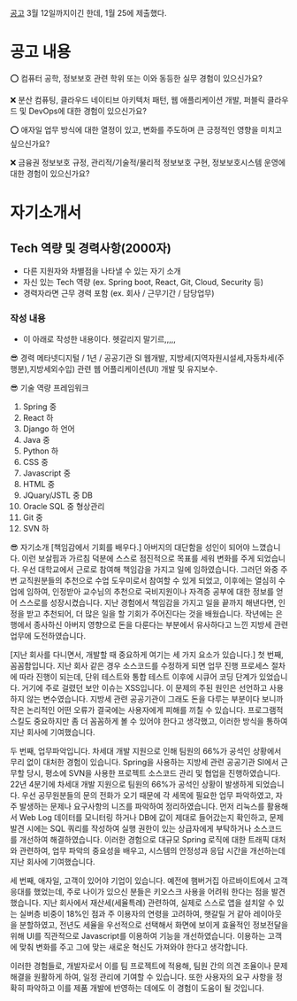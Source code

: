 



[공고](https://brand.metlife.co.kr/ep/hack/methack4job.do#about)
3월 12일까지이긴 한데, 1월 25에 제출했다.

# 공고 내용
⭕️ 컴퓨터 공학, 정보보호 관련 학위 또는 이와 동등한 실무 경험이 있으신가요?

❌ 분산 컴퓨팅, 클라우드 네이티브 아키텍처 패턴, 웹 애플리케이션 개발, 퍼블릭 클라우드 및 DevOps에 대한 경험이 있으신가요?

⭕️ 애자일 업무 방식에 대한 열정이 있고, 변화를 주도하며 큰 긍정적인 영향을 미치고 싶으신가요?

❌ 금융권 정보보호 규정, 관리적/기술적/물리적 정보보호 구현, 정보보호시스템 운영에 대한 경험이 있으신가요?


# 자기소개서
## Tech 역량 및 경력사항(2000자)
- 다른 지원자와 차별점을 나타낼 수 있는 자기 소개
- 자신 있는 Tech 역량 (ex. Spring boot, React, Git, Cloud, Security 등)
- 경력자라면 근무 경력 포함 (ex. 회사 / 근무기간 / 담당업무)

### 작성 내용
- 이 아래로 작성한 내용이다. 헷갈리지 말기르,,,,,

😎 경력
메타넷디지털 / 1년 / 공공기관 SI 웹개발, 지방세(지역자원시설세,자동차세(주행분),지방세외수입) 관련 웹 어플리케이션(UI) 개발 및 유지보수.

😎 기술 역량
프레임워크
  1. Spring 중
  2. React 하
  3. Django 하
언어
  1. Java 중
  2. Python 하
  3. CSS 중
  4. Javascript 중
  5. HTML 중
  6. JQuary/JSTL 중
DB
  1. Oracle SQL 중
형상관리
  1. Git 중
  2. SVN 하

😎 자기소개
[책임감에서 기회를 배우다.]
아버지의 대단함을 성인이 되어야 느꼈습니다. 이런 보살핌과 가르침 덕분에 스스로 점진적으로 목표를 세워 변화를 주게 되었습니다. 우선 대학교에서 근로로 참여해 책임감을 가지고 일에 임하였습니다. 그러던 와중 주변 교직원분들의 추천으로 수업 도우미로서 참여할 수 있게 되었고, 이후에는 열심히 수업에 임하여, 인정받아 교수님의 추천으로 국비지원이나 자격증 공부에 대한 정보를 얻어 스스로를 성장시켰습니다.
지난 경험에서 책임감을 가지고 일을 끝까지 해낸다면, 인정을 받고 추천되어, 더 많은 일을 할 기회가 주어진다는 것을 배웠습니다. 작년에는 은행에서 종사하신 아버지 영향으로 돈을 다룬다는 부분에서 유사하다고 느낀 지방세 관련 업무에 도전하였습니다.

[지난 회사를 다니면서, 개발할 때 중요하게 여기는 세 가지 요소가 있습니다.]
첫 번째, 꼼꼼함입니다.
지난 회사 같은 경우 소스코드를 수정하게 되면 업무 진행 프로세스 절차에 따라 진행이 되는데, 단위 테스트와 통합 테스트 이후에 시큐어 코딩 단계가 있었습니다. 거기에 주로 걸렸던 보안 이슈는 XSS입니다. 이 문제의 주된 원인은 선언하고 사용하지 않는 변수였습니다. 지방세 관련 공공기관이 그래도 돈을 다루는 부분이다 보니까 작은 논리적인 어떤 오류가 결국에는 사용자에게 피해를 끼칠 수 있습니다. 프로그램적 스킬도 중요하지만 좀 더 꼼꼼하게 볼 수 있어야 한다고 생각했고, 이러한 방식을 통하여 지난 회사에 기여했습니다.

두 번째, 업무파악입니다.
차세대 개발 지원으로 인해 팀원의 66%가 공석인 상황에서 무리 없이 대처한 경험이 있습니다.
Spring을 사용하는 지방세 관련 공공기관 SI에서 근무할 당시, 평소에 SVN을 사용한 프로젝트 소스코드 관리 및 협업을 진행하였습니다. 22년 4분기에 차세대 개발 지원으로 팀원의 66%가 공석인 상황이 발생하게 되었습니다. 우선 공무원분들의 문의 전화가 오기 때문에 각 세목에 필요한 업무 파악하였고, 자주 발생하는 문제나 요구사항의 니즈를 파악하여 정리하였습니다. 먼저 리눅스를 활용해서 Web Log 데이터를 모니터링 하거나 DB에 값이 제대로 들어갔는지 확인하고, 문제 발견 시에는 SQL 쿼리를 작성하여 실행 권한이 있는 상급자에게 부탁하거나 소스코드를 개선하여 해결하였습니다. 이러한 경험으로 대규모 Spring 로직에 대한 트래픽 대처와 관련하여, 업무 파악의 중요성을 배우고, 시스템의 안정성과 응답 시간을 개선하는데 지난 회사에 기여했습니다.

세 번째, 애자일, 고객이 있어야 기업이 있습니다.
예전에 햄버거집 아르바이트에서 고객응대를 했었는데, 주로 나이가 있으신 분들은 키오스크 사용을 어려워 한다는 점을 발견했습니다. 지난 회사에서 재산세(세율특례) 관련하여, 실제로 스스로 앱을 설치알 수 있는 실버층 비중이 18%인 점과 주 이용자의 연령을 고려하여, 햇갈릴 거 같아 레이아웃을 분할하였고, 전년도 세율을 우선적으로 선택해서 화면에 보이게 효율적인 정보전달을 위해 UI를 직관적으로 Javascript를 이용하여 기능을 개선하였습니다.
이용하는 고객에 맞춰 변화를 주고 그에 맞는 새로운 혁신도 가져와야 한다고 생각합니다.

이러한 경험들로, 개발자로서 이를 팀 프로젝트에 적용해, 팀원 간의 의견 조율이나 문제 해결을 원활하게 하여, 일정 관리에 기여할 수 있습니다. 또한 사용자의 요구 사항을 정확히 파악하고 이를 제품 개발에 반영하는 데에도 이 경험이 도움이 될 것입니다.


